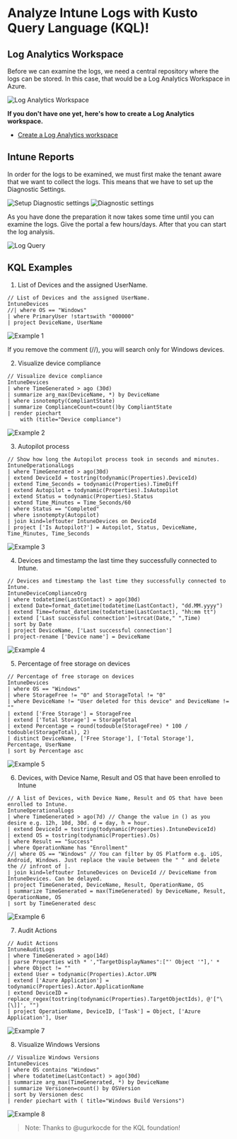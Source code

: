 # Analyze Intune Logs with Kusto Query Language (KQL)!

## Log Analytics Workspace

Before we can examine the logs, we need a central repository where the logs can be stored. In this case, that would be a Log Analytics Workspace in Azure.

<img src="/Images/LAW.png" alt="Log Analytics Workspace">

**If you don't have one yet, here's how to create a Log Analytics workspace.**  

- [Create a Log Analytics workspace](https://learn.microsoft.com/en-us/azure/azure-monitor/logs/quick-create-workspace)

## Intune Reports

In order for the logs to be examined, we must first make the tenant aware that we want to collect the logs. This means that we have to set up the Diagnostic Settings.

<img src="/Images/Intune_Tenant_Add.png" alt="Setup Diagnostic settings">

<img src="/Images/Diag_Settings.png" alt="Diagnostic settings">

As you have done the preparation it now takes some time until you can examine the logs. Give the portal a few hours/days. After that you can start the log analysis.

<img src="/Images/Query_Logs.png" alt="Log Query">

## KQL Examples

1. List of Devices and the assigned UserName.

```
// List of Devices and the assigned UserName.
IntuneDevices
//| where OS == "Windows"
| where PrimaryUser !startswith "000000"
| project DeviceName, UserName
```
<img src="/Images/Example_1.png" alt="Example 1">

If you remove the comment (//), you will search only for Windows devices.

2. Visualize device compliance

```
// Visualize device compliance
IntuneDevices
| where TimeGenerated > ago (30d)
| summarize arg_max(DeviceName, *) by DeviceName
| where isnotempty(CompliantState)
| summarize ComplianceCount=count()by CompliantState
| render piechart      
    with (title="Device compliance")
```

<img src="/Images/Example_2.png" alt="Example 2">

3. Autopilot process

```
// Show how long the Autopilot process took in seconds and minutes.
IntuneOperationalLogs
| where TimeGenerated > ago(30d)
| extend DeviceId = tostring(todynamic(Properties).DeviceId)
| extend Time_Seconds = todynamic(Properties).TimeDiff
| extend Autopilot = todynamic(Properties).IsAutopilot
| extend Status = todynamic(Properties).Status
| extend Time_Minutes = Time_Seconds/60
| where Status == "Completed"
| where isnotempty(Autopilot)
| join kind=leftouter IntuneDevices on DeviceId 
| project ['Is Autopilot?'] = Autopilot, Status, DeviceName, Time_Minutes, Time_Seconds
```
<img src="/Images/Example_3.png" alt="Example 3">

4. Devices and timestamp the last time they successfully connected to Intune.

```
// Devices and timestamp the last time they successfully connected to Intune.
IntuneDeviceComplianceOrg
| where todatetime(LastContact) > ago(30d)
| extend Date=format_datetime(todatetime(LastContact), "dd.MM.yyyy")
| extend Time=format_datetime(todatetime(LastContact), "hh:mm tt")
| extend ['Last successful connection']=strcat(Date," ",Time)
| sort by Date
| project DeviceName, ['Last successful connection']
| project-rename ['Device name'] = DeviceName
```

<img src="/Images/Example_4.png" alt="Example 4">

5. Percentage of free storage on devices

```
// Percentage of free storage on devices
IntuneDevices
| where OS == "Windows"
| where StorageFree != "0" and StorageTotal != "0"
| where DeviceName != "User deleted for this device" and DeviceName != ""
| extend ['Free Storage'] = StorageFree
| extend ['Total Storage'] = StorageTotal
| extend Percentage = round(todouble(StorageFree) * 100 / todouble(StorageTotal), 2)
| distinct DeviceName, ['Free Storage'], ['Total Storage'], Percentage, UserName
| sort by Percentage asc
```
<img src="/Images/Example_5.png" alt="Example 5">

6. Devices, with Device Name, Result and OS that have been enrolled to Intune

```
// A list of Devices, with Device Name, Result and OS that have been enrolled to Intune.
IntuneOperationalLogs 
| where TimeGenerated > ago(7d) // Change the value in () as you desire e.g. 12h, 10d, 30d. d = day, h = hour.
| extend DeviceId = tostring(todynamic(Properties).IntuneDeviceId)
| extend OS = tostring(todynamic(Properties).Os)
| where Result == "Success"
| where OperationName has "Enrollment"
//| where OS == "Windows" // You can filter by OS Platform e.g. iOS, Android, Windows. Just replace the vaule between the " " and delete the // infront of |.
| join kind=leftouter IntuneDevices on DeviceId // DeviceName from IntuneDevices. Can be delayed.
| project TimeGenerated, DeviceName, Result, OperationName, OS
| summarize TimeGenerated = max(TimeGenerated) by DeviceName, Result, OperationName, OS
| sort by TimeGenerated desc
```

<img src="/Images/Example_6.png" alt="Example 6">

7. Audit Actions

```
// Audit Actions
IntuneAuditLogs
| where TimeGenerated > ago(14d)
| parse Properties with * ',"TargetDisplayNames":["' Object '"],' *
| where Object != ""
| extend User = todynamic(Properties).Actor.UPN
| extend ['Azure Application'] = todynamic(Properties).Actor.ApplicationName
| extend DeviceID = replace_regex(tostring(todynamic(Properties).TargetObjectIds), @'["\[\]]', "")
| project OperationName, DeviceID, ['Task'] = Object, ['Azure Application'], User
```

<img src="/Images/Example_7.png" alt="Example 7">

8. Visualize Windows Versions

```
// Visualize Windows Versions
IntuneDevices
| where OS contains "Windows"
| where todatetime(LastContact) > ago(30d) 
| summarize arg_max(TimeGenerated, *) by DeviceName
| summarize Versionen=count() by OSVersion
| sort by Versionen desc 
| render piechart with ( title="Windows Build Versions")
```

<img src="/Images/Example_8.png" alt="Example 8">

> Note: Thanks to @ugurkocde for the KQL foundation! 